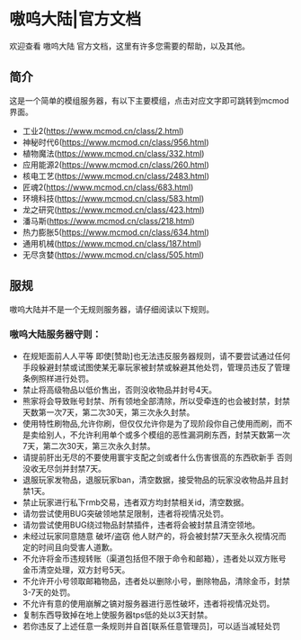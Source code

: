 # 嗷呜大陆|官方文档

欢迎查看 嗷呜大陆 官方文档，这里有许多您需要的帮助，以及其他。

## 简介


这是一个简单的模组服务器，有以下主要模组，点击对应文字即可跳转到mcmod界面。
* 工业2(https://www.mcmod.cn/class/2.html)
* 神秘时代6(https://www.mcmod.cn/class/956.html)
* 植物魔法(https://www.mcmod.cn/class/332.html)
* 应用能源2(https://www.mcmod.cn/class/260.html)
* 核电工艺(https://www.mcmod.cn/class/2483.html)
* 匠魂2(https://www.mcmod.cn/class/683.html)
* 环境科技(https://www.mcmod.cn/class/583.html)
* 龙之研究(https://www.mcmod.cn/class/423.html)
* 潘马斯(https://www.mcmod.cn/class/218.html)
* 热力膨胀5(https://www.mcmod.cn/class/634.html)
* 通用机械(https://www.mcmod.cn/class/187.html)
* 无尽贪婪(https://www.mcmod.cn/class/505.html)

## 服规


嗷呜大陆并不是一个无规则服务器，请仔细阅读以下规则。
### 嗷呜大陆服务器守则：
* 在规矩面前人人平等 即使[赞助]也无法违反服务器规则，请不要尝试通过任何手段躲避封禁或试图使某无辜玩家被封禁或躲避其他处罚，管理员违反了管理条例照样进行处罚。
* 禁止将高级物品以低价售出，否则没收物品并封号4天。
* 熊家将会导致账号封禁、所有领地全部清除，所以受牵连的也会被封禁，封禁天数第一次7天，第二次30天，第三次永久封禁。
* 使用特性刷物品,允许你刷，但仅仅允许你是为了现阶段你自己使用而刷，而不是卖给别人，不允许利用单个或多个模组的恶性漏洞刷东西，封禁天数第一次7天，第二次30天，第三次永久封禁。
* 请提前肝出无尽的不要使用寰宇支配之剑或者什么伤害很高的东西砍新手 否则没收无尽剑并封禁7天。
* 退服玩家发物品，退服玩家ban，清空数据，接受物品的玩家没收物品并且封禁1天。
* 禁止玩家进行私下rmb交易，违者双方均封禁相关id，清空数据。
* 请勿尝试使用BUG突破领地禁足限制，违者将视情况处罚。
* 请勿尝试使用BUG绕过物品封禁插件，违者将会被封禁且清空领地。
* 未经过玩家同意随意 破坏/盗窃 他人财产的，将会被封禁7天至永久视情况而定的时间且向受害人道歉。
* 不允许将金币违规转账（渠道包括但不限于命令和邮箱），违者处以双方账号金币清空处理，双方封号5天。
* 不允许开小号领取邮箱物品，违者处以删除小号，删除物品，清除金币，封禁3-7天的处罚。
* 不允许有意的使用崩解之镐对服务器进行恶性破坏，违者将视情况处罚。
* 复制东西导致掉在地上使服务器tps低的处以3天封禁。
* 若你违反了上述任意一条规则并自首[联系任意管理员]，可以适当减轻处罚
